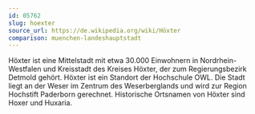 ```yaml
---
id: 05762
slug: hoexter
source_url: https://de.wikipedia.org/wiki/Höxter
comparison: muenchen-landeshauptstadt
---
```


Höxter ist eine Mittelstadt mit etwa 30.000 Einwohnern in Nordrhein-Westfalen und Kreisstadt des Kreises Höxter, der zum Regierungsbezirk Detmold gehört. Höxter ist ein Standort der Hochschule OWL. Die Stadt liegt an der Weser im Zentrum des Weserberglands und wird zur Region Hochstift Paderborn gerechnet. Historische Ortsnamen von Höxter sind Hoxer und Huxaria.
